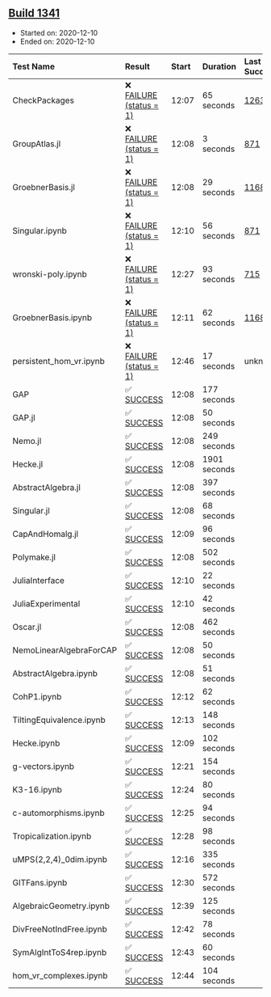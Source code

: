 ## [Build 1341](https://oscarci.mathematik.uni-kl.de/job/oscar-stable/1341/)

* Started on: 2020-12-10
* Ended on: 2020-12-10

| Test Name    | Result | Start | Duration | Last Success | First Failure |
|:-------------|:-------|:------|:---------|:-------------|:--------------|
| CheckPackages | ❌ [FAILURE (status = 1)](https://oscarci.mathematik.uni-kl.de/job/oscar-stable/1341/artifact/logs/build-1341/CheckPackages.log) | 12:07 | 65 seconds | [1263](https://oscarci.mathematik.uni-kl.de/job/oscar-stable/1263/) | [1264](https://oscarci.mathematik.uni-kl.de/job/oscar-stable/1264/) |
| GroupAtlas.jl | ❌ [FAILURE (status = 1)](https://oscarci.mathematik.uni-kl.de/job/oscar-stable/1341/artifact/logs/build-1341/GroupAtlas.jl.log) | 12:08 | 3 seconds | [871](https://oscarci.mathematik.uni-kl.de/job/oscar-stable/871/) | [872](https://oscarci.mathematik.uni-kl.de/job/oscar-stable/872/) |
| GroebnerBasis.jl | ❌ [FAILURE (status = 1)](https://oscarci.mathematik.uni-kl.de/job/oscar-stable/1341/artifact/logs/build-1341/GroebnerBasis.jl.log) | 12:08 | 29 seconds | [1168](https://oscarci.mathematik.uni-kl.de/job/oscar-stable/1168/) | [1169](https://oscarci.mathematik.uni-kl.de/job/oscar-stable/1169/) |
| Singular.ipynb | ❌ [FAILURE (status = 1)](https://oscarci.mathematik.uni-kl.de/job/oscar-stable/1341/artifact/logs/build-1341/Singular.ipynb.log) | 12:10 | 56 seconds | [871](https://oscarci.mathematik.uni-kl.de/job/oscar-stable/871/) | [872](https://oscarci.mathematik.uni-kl.de/job/oscar-stable/872/) |
| wronski-poly.ipynb | ❌ [FAILURE (status = 1)](https://oscarci.mathematik.uni-kl.de/job/oscar-stable/1341/artifact/logs/build-1341/wronski-poly.ipynb.log) | 12:27 | 93 seconds | [715](https://oscarci.mathematik.uni-kl.de/job/oscar-stable/715/) | [716](https://oscarci.mathematik.uni-kl.de/job/oscar-stable/716/) |
| GroebnerBasis.ipynb | ❌ [FAILURE (status = 1)](https://oscarci.mathematik.uni-kl.de/job/oscar-stable/1341/artifact/logs/build-1341/GroebnerBasis.ipynb.log) | 12:11 | 62 seconds | [1168](https://oscarci.mathematik.uni-kl.de/job/oscar-stable/1168/) | [1169](https://oscarci.mathematik.uni-kl.de/job/oscar-stable/1169/) |
| persistent_hom_vr.ipynb | ❌ [FAILURE (status = 1)](https://oscarci.mathematik.uni-kl.de/job/oscar-stable/1341/artifact/logs/build-1341/persistent_hom_vr.ipynb.log) | 12:46 | 17 seconds | unknown | unknown |
| GAP | ✅ [SUCCESS](https://oscarci.mathematik.uni-kl.de/job/oscar-stable/1341/artifact/logs/build-1341/GAP.log) | 12:08 | 177 seconds |  |  |
| GAP.jl | ✅ [SUCCESS](https://oscarci.mathematik.uni-kl.de/job/oscar-stable/1341/artifact/logs/build-1341/GAP.jl.log) | 12:08 | 50 seconds |  |  |
| Nemo.jl | ✅ [SUCCESS](https://oscarci.mathematik.uni-kl.de/job/oscar-stable/1341/artifact/logs/build-1341/Nemo.jl.log) | 12:08 | 249 seconds |  |  |
| Hecke.jl | ✅ [SUCCESS](https://oscarci.mathematik.uni-kl.de/job/oscar-stable/1341/artifact/logs/build-1341/Hecke.jl.log) | 12:08 | 1901 seconds |  |  |
| AbstractAlgebra.jl | ✅ [SUCCESS](https://oscarci.mathematik.uni-kl.de/job/oscar-stable/1341/artifact/logs/build-1341/AbstractAlgebra.jl.log) | 12:08 | 397 seconds |  |  |
| Singular.jl | ✅ [SUCCESS](https://oscarci.mathematik.uni-kl.de/job/oscar-stable/1341/artifact/logs/build-1341/Singular.jl.log) | 12:08 | 68 seconds |  |  |
| CapAndHomalg.jl | ✅ [SUCCESS](https://oscarci.mathematik.uni-kl.de/job/oscar-stable/1341/artifact/logs/build-1341/CapAndHomalg.jl.log) | 12:09 | 96 seconds |  |  |
| Polymake.jl | ✅ [SUCCESS](https://oscarci.mathematik.uni-kl.de/job/oscar-stable/1341/artifact/logs/build-1341/Polymake.jl.log) | 12:08 | 502 seconds |  |  |
| JuliaInterface | ✅ [SUCCESS](https://oscarci.mathematik.uni-kl.de/job/oscar-stable/1341/artifact/logs/build-1341/JuliaInterface.log) | 12:10 | 22 seconds |  |  |
| JuliaExperimental | ✅ [SUCCESS](https://oscarci.mathematik.uni-kl.de/job/oscar-stable/1341/artifact/logs/build-1341/JuliaExperimental.log) | 12:10 | 42 seconds |  |  |
| Oscar.jl | ✅ [SUCCESS](https://oscarci.mathematik.uni-kl.de/job/oscar-stable/1341/artifact/logs/build-1341/Oscar.jl.log) | 12:08 | 462 seconds |  |  |
| NemoLinearAlgebraForCAP | ✅ [SUCCESS](https://oscarci.mathematik.uni-kl.de/job/oscar-stable/1341/artifact/logs/build-1341/NemoLinearAlgebraForCAP.log) | 12:08 | 50 seconds |  |  |
| AbstractAlgebra.ipynb | ✅ [SUCCESS](https://oscarci.mathematik.uni-kl.de/job/oscar-stable/1341/artifact/logs/build-1341/AbstractAlgebra.ipynb.log) | 12:08 | 51 seconds |  |  |
| CohP1.ipynb | ✅ [SUCCESS](https://oscarci.mathematik.uni-kl.de/job/oscar-stable/1341/artifact/logs/build-1341/CohP1.ipynb.log) | 12:12 | 62 seconds |  |  |
| TiltingEquivalence.ipynb | ✅ [SUCCESS](https://oscarci.mathematik.uni-kl.de/job/oscar-stable/1341/artifact/logs/build-1341/TiltingEquivalence.ipynb.log) | 12:13 | 148 seconds |  |  |
| Hecke.ipynb | ✅ [SUCCESS](https://oscarci.mathematik.uni-kl.de/job/oscar-stable/1341/artifact/logs/build-1341/Hecke.ipynb.log) | 12:09 | 102 seconds |  |  |
| g-vectors.ipynb | ✅ [SUCCESS](https://oscarci.mathematik.uni-kl.de/job/oscar-stable/1341/artifact/logs/build-1341/g-vectors.ipynb.log) | 12:21 | 154 seconds |  |  |
| K3-16.ipynb | ✅ [SUCCESS](https://oscarci.mathematik.uni-kl.de/job/oscar-stable/1341/artifact/logs/build-1341/K3-16.ipynb.log) | 12:24 | 80 seconds |  |  |
| c-automorphisms.ipynb | ✅ [SUCCESS](https://oscarci.mathematik.uni-kl.de/job/oscar-stable/1341/artifact/logs/build-1341/c-automorphisms.ipynb.log) | 12:25 | 94 seconds |  |  |
| Tropicalization.ipynb | ✅ [SUCCESS](https://oscarci.mathematik.uni-kl.de/job/oscar-stable/1341/artifact/logs/build-1341/Tropicalization.ipynb.log) | 12:28 | 98 seconds |  |  |
| uMPS(2,2,4)_0dim.ipynb | ✅ [SUCCESS](https://oscarci.mathematik.uni-kl.de/job/oscar-stable/1341/artifact/logs/build-1341/uMPS-2-2-4-_0dim.ipynb.log) | 12:16 | 335 seconds |  |  |
| GITFans.ipynb | ✅ [SUCCESS](https://oscarci.mathematik.uni-kl.de/job/oscar-stable/1341/artifact/logs/build-1341/GITFans.ipynb.log) | 12:30 | 572 seconds |  |  |
| AlgebraicGeometry.ipynb | ✅ [SUCCESS](https://oscarci.mathematik.uni-kl.de/job/oscar-stable/1341/artifact/logs/build-1341/AlgebraicGeometry.ipynb.log) | 12:39 | 125 seconds |  |  |
| DivFreeNotIndFree.ipynb | ✅ [SUCCESS](https://oscarci.mathematik.uni-kl.de/job/oscar-stable/1341/artifact/logs/build-1341/DivFreeNotIndFree.ipynb.log) | 12:42 | 78 seconds |  |  |
| SymAlgIntToS4rep.ipynb | ✅ [SUCCESS](https://oscarci.mathematik.uni-kl.de/job/oscar-stable/1341/artifact/logs/build-1341/SymAlgIntToS4rep.ipynb.log) | 12:43 | 60 seconds |  |  |
| hom_vr_complexes.ipynb | ✅ [SUCCESS](https://oscarci.mathematik.uni-kl.de/job/oscar-stable/1341/artifact/logs/build-1341/hom_vr_complexes.ipynb.log) | 12:44 | 104 seconds |  |  |
